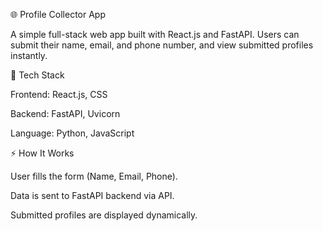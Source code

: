🌐 Profile Collector App

A simple full-stack web app built with React.js and FastAPI.
Users can submit their name, email, and phone number, and view submitted profiles instantly.

🚀 Tech Stack

Frontend: React.js, CSS

Backend: FastAPI, Uvicorn

Language: Python, JavaScript

⚡ How It Works

User fills the form (Name, Email, Phone).

Data is sent to FastAPI backend via API.

Submitted profiles are displayed dynamically.
